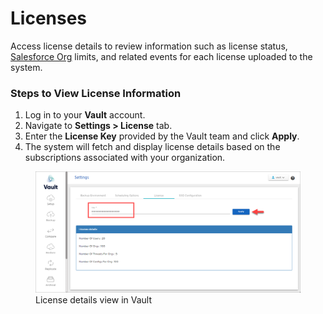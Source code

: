 # Licenses

Access license details to review information such as license status, [Salesforce Org](registering-salesforce-org/) limits, and related events for each license uploaded to the system.

### Steps to View License Information

1. Log in to your **Vault** account.
2. Navigate to **Settings > License** tab.
3. Enter the **License Key** provided by the Vault team and click **Apply**.
4. The system will fetch and display license details based on the subscriptions associated with your organization.

<figure>
  <img src="../../../.gitbook/assets/image (135).png" alt="License configuration screen showing entry field for license key and results table" width="563">
  <figcaption>License details view in Vault</figcaption>
</figure>
